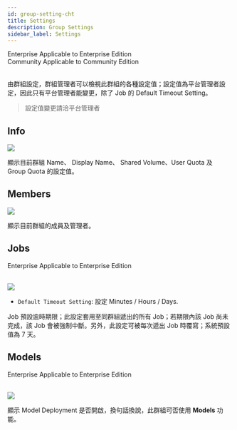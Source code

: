 ```yaml
---
id: group-setting-cht
title: Settings
description: Group Settings
sidebar_label: Settings
---
```


<div class="label-sect">
  <div class="ee-only tooltip">Enterprise
    <span class="tooltiptext">Applicable to Enterprise Edition</span>
  </div>
  <div class="ce-only tooltip">Community
    <span class="tooltiptext">Applicable to Community Edition</span>
  </div>
</div>
<br>


由群組設定，群組管理者可以檢視此群組的各種設定值；設定值為平台管理者設定，因此只有平台管理者能變更，除了 Job 的 Default Timeout Setting。

>設定值變更請洽平台管理者

## Info

![](assets/group_setting_info.png)

顯示目前群組 Name、 Display Name、 Shared Volume、User Quota 及 Group Quota 的設定值。

## Members

![](assets/group_setting_member.png)

顯示目前群組的成員及管理者。

## Jobs

<div class="label-sect">
  <div class="ee-only tooltip">Enterprise
    <span class="tooltiptext">Applicable to Enterprise Edition</span>
  </div>
</div>
<br>

![](assets/group_setting_job.png)

+ `Default Timeout Setting`: 設定 Minutes / Hours / Days.

Job 預設逾時期限；此設定套用至同群組遞出的所有 Job；若期限內該 Job 尚未完成，該 Job 會被強制中斷。另外，此設定可被每次遞出 Job 時覆寫；系統預設值為 7 天。

## Models

<div class="label-sect">
  <div class="ee-only tooltip">Enterprise
    <span class="tooltiptext">Applicable to Enterprise Edition</span>
  </div>
</div>
<br>

![](assets/group_setting_model.png)

顯示 Model Deployment 是否開啟，換句話換說，此群組可否使用 **Models** 功能。
